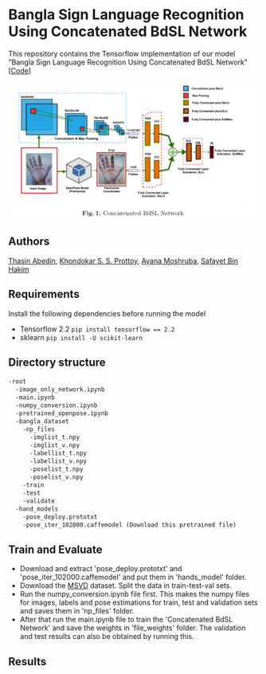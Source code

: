 # Bangla Sign Language Recognition Using Concatenated BdSL Network
This repository contains the Tensorflow implementation of our model "Bangla Sign Language Recognition Using Concatenated BdSL Network" <br>
[[Code](https://github.com/orvee-17/concatenated_bdsl)] 

![Main Model](sample_pictures/main.png "Concatenated BdSL Network")

## Authors
   [Thasin Abedin](https://github.com/orvee-17), [Khondokar S. S. Prottoy](), [Ayana Moshruba](), [Safayet Bin Hakim]()

## Requirements
Install the following dependencies before running the model
  - Tensorflow 2.2 `pip install tensorflow == 2.2`
  - sklearn `pip install -U scikit-learn`

## Directory structure
```
-root
  -image_only_network.ipynb
  -main.ipynb
  -numpy_conversion.ipynb
  -pretrained_openpose.ipynb
  -bangla_dataset
    -np_files
      -imglist_t.npy
      -imglist_v.npy
      -labellist_t.npy
      -labellist_v.npy
      -poselist_t.npy
      -poselist_v.npy      
    -train
    -test
    -validate
  -hand_models
    -pose_deploy.prototxt
    -pose_iter_102000.caffemodel (Download this pretrained file)
```

## Train and Evaluate
  - Download and extract 'pose_deploy.prototxt' and 'pose_iter_102000.caffemodel' and put them in 'hands_model' folder.
  - Download the [MSVD](https://www.microsoft.com/en-us/download/details.aspx?id=52422&from=https%3A%2F%2Fresearch.microsoft.com%2Fen-us%2Fdownloads%2F38cf15fd-b8df-477e-a4e4-a4680caa75af%2F) dataset. Split the data in train-test-val sets.
  - Run the numpy_conversion.ipynb file first. This makes the numpy files for images, labels and pose estimations for train, test and validation sets and saves them in 'np_files' folder.
  - After that run the main.ipynb file to train the 'Concatenated BdSL Network' and save the weights in 'file_weights' folder. The validation and test results can also be obtained by running this.

## Results
<!-- ![](sample_pictures/A1_1.png "sample result 1")<br>
SSVC: "A woman is cutting a piece of meat" <br>
GT: "a woman is cutting into the fatty areas of a pork chop" <br>
SS score: 1.0, BLEU1: 1.0, BLEU2: 1.0, BLEU3: 1.0, BLEU4: 1.0<br>

![](sample_pictures/A1_2.png "sample result 2")<br>
SSVC: "A person is slicing tomato" <br>
GT: "Someone wearing blue rubber gloves is slicing a tomato with a large knife" <br>
SS score: 0.825, BLEU1: 1.0, BLEU2: 1.0, BLEU3: 1.0, BLEU4: 1.0<br>


![](sample_pictures/A1_3.png "sample result 3")<br>
SSVC: "A woman is cutting a piece of meat" <br>
GT: "a woman is cutting into the fatty areas of a pork chop" <br>
SS score: 0.94, BLEU1: 1.0, BLEU2: 0.84, BLEU3: 0.61, BLEU4: 0.0<br>
 -->
